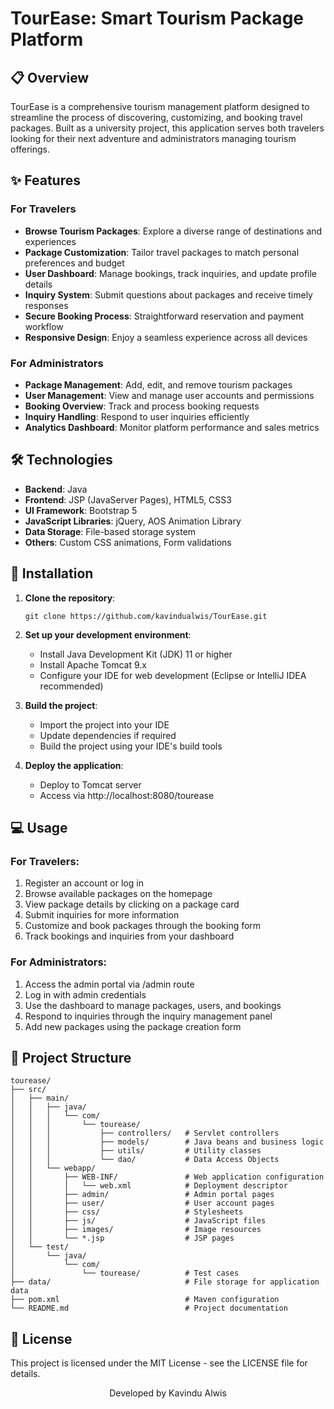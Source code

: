 # TourEase: Smart Tourism Package Platform

## 📋 Overview

TourEase is a comprehensive tourism management platform designed to streamline the process of discovering, customizing, and booking travel packages. Built as a university project, this application serves both travelers looking for their next adventure and administrators managing tourism offerings.

## ✨ Features

### For Travelers

- **Browse Tourism Packages**: Explore a diverse range of destinations and experiences
- **Package Customization**: Tailor travel packages to match personal preferences and budget
- **User Dashboard**: Manage bookings, track inquiries, and update profile details
- **Inquiry System**: Submit questions about packages and receive timely responses
- **Secure Booking Process**: Straightforward reservation and payment workflow
- **Responsive Design**: Enjoy a seamless experience across all devices

### For Administrators

- **Package Management**: Add, edit, and remove tourism packages
- **User Management**: View and manage user accounts and permissions
- **Booking Overview**: Track and process booking requests
- **Inquiry Handling**: Respond to user inquiries efficiently
- **Analytics Dashboard**: Monitor platform performance and sales metrics

## 🛠️ Technologies

- **Backend**: Java
- **Frontend**: JSP (JavaServer Pages), HTML5, CSS3
- **UI Framework**: Bootstrap 5
- **JavaScript Libraries**: jQuery, AOS Animation Library
- **Data Storage**: File-based storage system
- **Others**: Custom CSS animations, Form validations

## 🚀 Installation

1. **Clone the repository**:

   ```
   git clone https://github.com/kavindualwis/TourEase.git
   ```

2. **Set up your development environment**:

   - Install Java Development Kit (JDK) 11 or higher
   - Install Apache Tomcat 9.x
   - Configure your IDE for web development (Eclipse or IntelliJ IDEA recommended)

3. **Build the project**:

   - Import the project into your IDE
   - Update dependencies if required
   - Build the project using your IDE's build tools

4. **Deploy the application**:
   - Deploy to Tomcat server
   - Access via http://localhost:8080/tourease

## 💻 Usage

### For Travelers:

1. Register an account or log in
2. Browse available packages on the homepage
3. View package details by clicking on a package card
4. Submit inquiries for more information
5. Customize and book packages through the booking form
6. Track bookings and inquiries from your dashboard

### For Administrators:

1. Access the admin portal via /admin route
2. Log in with admin credentials
3. Use the dashboard to manage packages, users, and bookings
4. Respond to inquiries through the inquiry management panel
5. Add new packages using the package creation form

## 📁 Project Structure

```
tourease/
├── src/
│   ├── main/
│   │   ├── java/
│   │   │   └── com/
│   │   │       └── tourease/
│   │   │           ├── controllers/   # Servlet controllers
│   │   │           ├── models/        # Java beans and business logic
│   │   │           ├── utils/         # Utility classes
│   │   │           └── dao/           # Data Access Objects
│   │   └── webapp/
│   │       ├── WEB-INF/               # Web application configuration
│   │       │   └── web.xml            # Deployment descriptor
│   │       ├── admin/                 # Admin portal pages
│   │       ├── user/                  # User account pages
│   │       ├── css/                   # Stylesheets
│   │       ├── js/                    # JavaScript files
│   │       ├── images/                # Image resources
│   │       └── *.jsp                  # JSP pages
│   └── test/
│       └── java/
│           └── com/
│               └── tourease/          # Test cases
├── data/                              # File storage for application data
├── pom.xml                            # Maven configuration
└── README.md                          # Project documentation
```

## 📄 License

This project is licensed under the MIT License - see the LICENSE file for details.

<p align="center">Developed by Kavindu Alwis</p>

